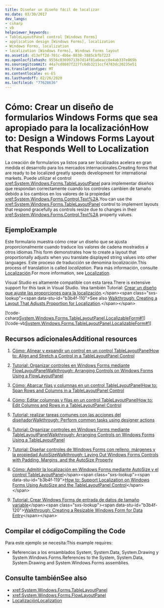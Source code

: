```yaml
---
title: Diseñar un diseño fácil de localizar
ms.date: 03/30/2017
dev_langs:
- csharp
- vb
helpviewer_keywords:
- TableLayoutPanel control [Windows Forms]
- application design [Windows Forms], localization
- Windows Forms, localization
- localization [Windows Forms], Windows Forms layout
ms.assetid: d13eff2d-701c-4b6e-8838-3885cbfb7223
ms.openlocfilehash: 9556c03699713b7d14f81a6eacc8e4ab337e869b
ms.sourcegitcommit: 44a7cd8687f227fc6db3211ccf4783dc20235e51
ms.translationtype: MT
ms.contentlocale: es-ES
ms.lasthandoff: 02/26/2020
ms.locfileid: "77628636"
---
```

# <a name="how-to-design-a-windows-forms-layout-that-responds-well-to-localization"></a><span data-ttu-id="b3b4f-102">Cómo: Crear un diseño de formularios Windows Forms que sea apropiado para la localización</span><span class="sxs-lookup"><span data-stu-id="b3b4f-102">How to: Design a Windows Forms Layout that Responds Well to Localization</span></span>
<span data-ttu-id="b3b4f-103">La creación de formularios ya listos para ser localizados acelera en gran medida el desarrollo para los mercados internacionales.</span><span class="sxs-lookup"><span data-stu-id="b3b4f-103">Creating forms that are ready to be localized greatly speeds development for international markets.</span></span> <span data-ttu-id="b3b4f-104">Puede utilizar el control <xref:System.Windows.Forms.TableLayoutPanel> para implementar diseños que respondan correctamente cuando los controles cambien de tamaño debido a los cambios en los valores de la propiedad <xref:System.Windows.Forms.Control.Text%2A>.</span><span class="sxs-lookup"><span data-stu-id="b3b4f-104">You can use the <xref:System.Windows.Forms.TableLayoutPanel> control to implement layouts that respond gracefully as controls resize due to changes in their <xref:System.Windows.Forms.Control.Text%2A> property values.</span></span>

## <a name="example"></a><span data-ttu-id="b3b4f-105">Ejemplo</span><span class="sxs-lookup"><span data-stu-id="b3b4f-105">Example</span></span>
 <span data-ttu-id="b3b4f-106">Este formulario muestra cómo crear un diseño que se ajusta proporcionalmente cuando traduce los valores de cadena mostrados a otros idiomas.</span><span class="sxs-lookup"><span data-stu-id="b3b4f-106">This form demonstrates how to create a layout that proportionally adjusts when you translate displayed string values into other languages.</span></span> <span data-ttu-id="b3b4f-107">Este proceso de traducción se denomina *localización*.</span><span class="sxs-lookup"><span data-stu-id="b3b4f-107">This process of translation is called *localization*.</span></span> <span data-ttu-id="b3b4f-108">Para más información, consulte [Localización](../../../standard/globalization-localization/localization.md).</span><span class="sxs-lookup"><span data-stu-id="b3b4f-108">For more information, see [Localization](../../../standard/globalization-localization/localization.md).</span></span>

 <span data-ttu-id="b3b4f-109">Visual Studio es altamente compatible con esta tarea.</span><span class="sxs-lookup"><span data-stu-id="b3b4f-109">There is extensive support for this task in Visual Studio.</span></span>  <span data-ttu-id="b3b4f-110">Vea también Tutorial: [Crear un diseño que ajuste las proporciones para la localización](https://docs.microsoft.com/previous-versions/visualstudio/visual-studio-2010/7k9fa71y(v=vs.100)).</span><span class="sxs-lookup"><span data-stu-id="b3b4f-110">See also [Walkthrough: Creating a Layout That Adjusts Proportion for Localization](https://docs.microsoft.com/previous-versions/visualstudio/visual-studio-2010/7k9fa71y(v=vs.100)).</span></span>

 [!code-csharp[System.Windows.Forms.TableLayoutPanel.LocalizableForm#1](~/samples/snippets/csharp/VS_Snippets_Winforms/System.Windows.Forms.TableLayoutPanel.LocalizableForm/CS/localizableform.cs#1)]
 [!code-vb[System.Windows.Forms.TableLayoutPanel.LocalizableForm#1](~/samples/snippets/visualbasic/VS_Snippets_Winforms/System.Windows.Forms.TableLayoutPanel.LocalizableForm/VB/localizableform.vb#1)]

## <a name="additional-resources"></a><span data-ttu-id="b3b4f-111">Recursos adicionales</span><span class="sxs-lookup"><span data-stu-id="b3b4f-111">Additional resources</span></span>

1. [<span data-ttu-id="b3b4f-112">Cómo: Alinear y expandir un control en un control TableLayoutPanel</span><span class="sxs-lookup"><span data-stu-id="b3b4f-112">How to: Align and Stretch a Control in a TableLayoutPanel Control</span></span>](how-to-align-and-stretch-a-control-in-a-tablelayoutpanel-control.md)

2. [<span data-ttu-id="b3b4f-113">Tutorial: Organizar controles en Windows Forms mediante FlowLayoutPanel</span><span class="sxs-lookup"><span data-stu-id="b3b4f-113">Walkthrough: Arranging Controls on Windows Forms Using a FlowLayoutPanel</span></span>](walkthrough-arranging-controls-on-windows-forms-using-a-flowlayoutpanel.md)

3. [<span data-ttu-id="b3b4f-114">Cómo: Abarcar filas y columnas en un control TableLayoutPanel</span><span class="sxs-lookup"><span data-stu-id="b3b4f-114">How to: Span Rows and Columns in a TableLayoutPanel Control</span></span>](how-to-span-rows-and-columns-in-a-tablelayoutpanel-control.md)

4. [<span data-ttu-id="b3b4f-115">Cómo: Editar columnas y filas en un control TableLayoutPanel</span><span class="sxs-lookup"><span data-stu-id="b3b4f-115">How to: Edit Columns and Rows in a TableLayoutPanel Control</span></span>](how-to-edit-columns-and-rows-in-a-tablelayoutpanel-control.md)

5. [<span data-ttu-id="b3b4f-116">Tutorial: realizar tareas comunes con las acciones del diseñador</span><span class="sxs-lookup"><span data-stu-id="b3b4f-116">Walkthrough: Perform common tasks using designer actions</span></span>](perform-common-tasks-design-actions.md)

6. [<span data-ttu-id="b3b4f-117">Tutorial: Organizar controles en Windows Forms mediante TableLayoutPanel</span><span class="sxs-lookup"><span data-stu-id="b3b4f-117">Walkthrough: Arranging Controls on Windows Forms Using a TableLayoutPanel</span></span>](walkthrough-arranging-controls-on-windows-forms-using-a-tablelayoutpanel.md)

7. [<span data-ttu-id="b3b4f-118">Tutorial: Diseñar controles de Windows Forms con relleno, márgenes y la propiedad AutoSize</span><span class="sxs-lookup"><span data-stu-id="b3b4f-118">Walkthrough: Laying Out Windows Forms Controls with Padding, Margins, and the AutoSize Property</span></span>](windows-forms-controls-padding-autosize.md)

8. <span data-ttu-id="b3b4f-119">[Cómo: Admitir la localización en Windows Forms mediante AutoSize y el control TableLayoutPanel](https://docs.microsoft.com/previous-versions/visualstudio/visual-studio-2010/1zkt8b33(v=vs.100))</span><span class="sxs-lookup"><span data-stu-id="b3b4f-119">[How to: Support Localization on Windows Forms Using AutoSize and the TableLayoutPanel Control](https://docs.microsoft.com/previous-versions/visualstudio/visual-studio-2010/1zkt8b33(v=vs.100))</span></span>

9. <span data-ttu-id="b3b4f-120">[Tutorial: Crear Windows Forms de entrada de datos de tamaño variable](https://docs.microsoft.com/previous-versions/visualstudio/visual-studio-2010/991eahec(v=vs.100))</span><span class="sxs-lookup"><span data-stu-id="b3b4f-120">[Walkthrough: Creating a Resizable Windows Form for Data Entry](https://docs.microsoft.com/previous-versions/visualstudio/visual-studio-2010/991eahec(v=vs.100))</span></span>

## <a name="compiling-the-code"></a><span data-ttu-id="b3b4f-121">Compilar el código</span><span class="sxs-lookup"><span data-stu-id="b3b4f-121">Compiling the Code</span></span>
 <span data-ttu-id="b3b4f-122">Para este ejemplo se necesita:</span><span class="sxs-lookup"><span data-stu-id="b3b4f-122">This example requires:</span></span>

- <span data-ttu-id="b3b4f-123">Referencias a los ensamblados System, System.Data, System.Drawing y System.Windows.Forms.</span><span class="sxs-lookup"><span data-stu-id="b3b4f-123">References to the System, System.Data, System.Drawing and System.Windows.Forms assemblies.</span></span>

## <a name="see-also"></a><span data-ttu-id="b3b4f-124">Consulte también</span><span class="sxs-lookup"><span data-stu-id="b3b4f-124">See also</span></span>

- <xref:System.Windows.Forms.TableLayoutPanel>
- <xref:System.Windows.Forms.FlowLayoutPanel>
- [<span data-ttu-id="b3b4f-125">Localización</span><span class="sxs-lookup"><span data-stu-id="b3b4f-125">Localization</span></span>](../../../standard/globalization-localization/localization.md)
